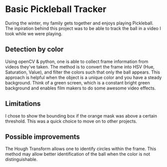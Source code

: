 # Basic Pickleball Tracker
During the winter, my family gets together and enjoys playing Pickleball. The inpiration behind this project was to be able to track the ball in a video I took while we were playing. 



## Detection by color
Using openCV & python, one is able to collect frame information from videos they've taken. The method is to convert the frame into HSV (Hue, Saturation, Value), and filter the colors such that only the ball appears. This approach is helpful when the object is a unique color and you have a steady background. Think of a green screen, which is a constant bright green background and enables film makers to do some awesome video effects. 

## Limitations
I chose to show the bounding box if the orange mask was above a certain threshold. This was a quick choice to move on to other projects. 

## Possible improvements
The Hough Transform allows one to identify circles within the frame. This method may allow better identification of the ball when the color is not distinguishable. 
